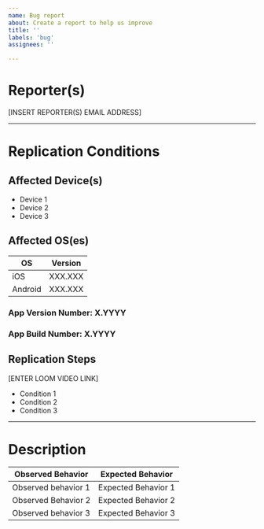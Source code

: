 ```yaml
---
name: Bug report
about: Create a report to help us improve
title: ''
labels: 'bug'
assignees: ''

---
```


# Reporter(s)

[INSERT REPORTER(S) EMAIL ADDRESS] 

---

# Replication Conditions

## Affected Device(s)

+ Device 1
+ Device 2
+ Device 3

## Affected OS(es)

| OS | Version |
| ------ | ------- |
| iOS | XXX.XXX |
| Android | XXX.XXX |

### App Version Number: X.YYYY

### App Build Number: X.YYYY

## Replication Steps

[ENTER LOOM VIDEO LINK]

+ Condition 1
+ Condition 2
+ Condition 3

---

# Description

| **Observed Behavior** | **Expected Behavior** |
| --------------------- | --------------------- |
| Observed behavior 1 | Expected Behavior 1 |
| Observed Behavior 2 | Expected Behavior 2 |
| Observed behavior 3 | Expected Behavior 3 |

